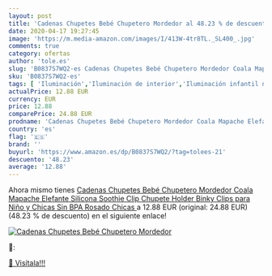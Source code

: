 ```yaml
---
layout: post
title: 'Cadenas Chupetes Bebé Chupetero Mordedor al 48.23 % de descuento'
date: 2020-04-17 19:27:45
image: 'https://m.media-amazon.com/images/I/413W-4tr8TL._SL400_.jpg'
comments: true
category: ofertas
author: 'tole.es'
slug: 'B0837S7WQ2-es Cadenas Chupetes Bebé Chupetero Mordedor Coala Mapache...'
sku: 'B0837S7WQ2-es'
tags: [ 'Iluminación','Iluminación de interior','Iluminación infantil nocturna','Lámparas e iluminación infantil','Monos para bebés niño','Ropa','Ropa de una pieza para bebés niño','Ropa para bebés','Ropa para bebés niño','bebé','chupete','chupetes', ]
actualPrice: 12.88 EUR
currency: EUR
price: 12.88
comparePrice: 24.88 EUR
prodname: 'Cadenas Chupetes Bebé Chupetero Mordedor Coala Mapache Elefante Silicona Soothie Clip Chupete Holder Binky Clips para Niño y Chicas Sin BPA  Rosado Chicas '
country: 'es'
flag: '🇪🇸'
brand: ''
buyurl: 'https://www.amazon.es/dp/B0837S7WQ2/?tag=tolees-21'
descuento: '48.23'
average: '12.88'
---
```


Ahora mismo tienes [Cadenas Chupetes Bebé Chupetero Mordedor Coala Mapache Elefante Silicona Soothie Clip Chupete Holder Binky Clips para Niño y Chicas Sin BPA  Rosado Chicas ](https://www.amazon.es/dp/B0837S7WQ2/?tag=tolees-21) a 12.88 EUR (original: 24.88 EUR) (48.23 %  de descuento) en el siguiente enlace!

[![Cadenas Chupetes Bebé Chupetero Mordedor](https://m.media-amazon.com/images/I/413W-4tr8TL._SL400_.jpg)](https://www.amazon.es/dp/B0837S7WQ2/?tag=tolees-21)

🔎:


[🛒 Visítala!!!](https://www.amazon.es/dp/B0837S7WQ2/?tag=tolees-21)
